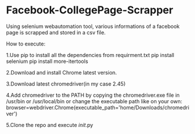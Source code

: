 # Facebook-CollegePage-Scrapper
Using selenium webautomation tool, various informations of a facebook page is scrapped and stored in a csv file.

How to execute:

1.Use pip to install all the dependencies from requirment.txt
    pip install selenium
    pip install more-itertools
    
2.Download and install Chrome latest version.

3.Download latest chromedriver(in my case 2.45)

4.Add chromedriver to the PATH by copying the chromedriver.exe file in /usr/bin or /usr/local/bin or change the executable path like on your own:
    browser=webdriver.Chrome(executable_path='home/Downloads/chromedriver')

5.Clone the repo and execute _init_.py
